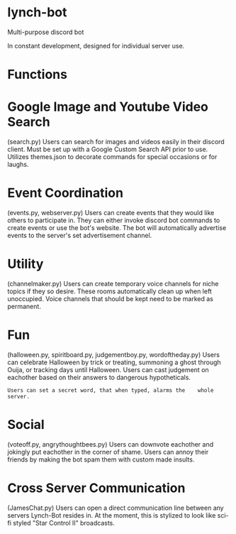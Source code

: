 # lynch-bot
Multi-purpose discord bot

In constant development, designed for individual server use.

# Functions

# Google Image and Youtube Video Search
(search.py)
	Users can search for images and videos easily in their 	discord client. Must be set up with a Google Custom Search 	API prior to use. Utilizes themes.json to decorate 	commands for special occasions or for laughs.

# Event Coordination
(events.py, webserver.py)
	Users can create events that they would like others to 	participate in. They can either invoke discord bot 	commands to create events or use the bot's website.
	The bot will automatically advertise events to the 	server's set advertisement channel.

# Utility
(channelmaker.py)
	Users can create temporary voice channels for niche topics 	if they so desire. These rooms automatically clean up when 	left unoccupied. Voice channels that should be kept need 	to be marked as permanent.

# Fun
(halloween.py, spiritboard.py, judgementboy.py, wordoftheday.py)
	Users can celebrate Halloween by trick or treating, 	summoning a ghost through Ouija, or tracking days until 	Halloween. Users can cast judgement on eachother based on 	their answers to dangerous hypotheticals.

	Users can set a secret word, that when typed, alarms the 	whole server.

# Social
(voteoff.py, angrythoughtbees.py)
	Users can downvote eachother and jokingly put eachother in 	the corner of shame.
	Users can annoy their friends by making the bot spam them 	with custom made insults.

# Cross Server Communication
(JamesChat.py)
	Users can open a direct communication line between any servers Lynch-Bot resides in. At the moment, this is stylized to look like sci-fi styled "Star Control II" broadcasts.

	